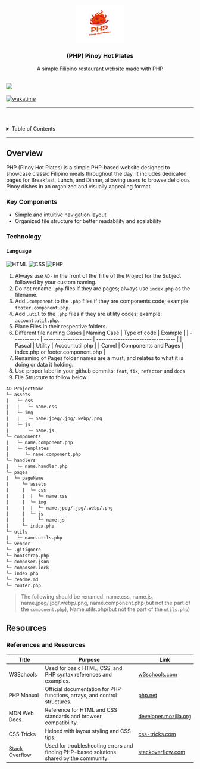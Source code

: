 <a name="readme-top">

<br/>

<br />
<div align="center">
  <a href="https://github.com/MarkGamboaa">
  <!-- TODO: If you want to add logo or banner you can add it here -->
    <img src="./assets/img/php_logo.png" alt="Logo" width="130" height="100">
  </a>
<!-- TODO: Change Title to the name of the title of your Project -->
  <h3 align="center">(PHP) Pinoy Hot Plates</h3>
</div>
<!-- TODO: Make a short description -->
<div align="center">
  A simple Filipino restaurant website made with PHP
</div>

<br />

<!-- TODO: Change the zyx-0314 into your github username  -->
<!-- TODO: Change the WD-Template-Project into the same name of your folder -->

![](https://visit-counter.vercel.app/counter.png?page=MarkGamboaa/AD-Task-2)

[![wakatime](https://wakatime.com/badge/user/ecc143bc-1d49-4389-8363-3bdffc20725e/project/4810b8c6-97bf-4d3d-8191-9a4f0cc5b1f0.svg)](https://wakatime.com/badge/user/ecc143bc-1d49-4389-8363-3bdffc20725e/project/4810b8c6-97bf-4d3d-8191-9a4f0cc5b1f0)

---

<br />
<br />

<!-- TODO: If you want to add more layers for your readme -->
<details>
  <summary>Table of Contents</summary>
  <ol>
    <li>
      <a href="#overview">Overview</a>
      <ol>
        <li>
          <a href="#key-components">Key Components</a>
        </li>
        <li>
          <a href="#technology">Technology</a>
        </li>
      </ol>
    </li>
    <li>
      <a href="#rule,-practices-and-principles">Rules, Practices and Principles</a>
    </li>
    <li>
      <a href="#resources">Resources</a>
    </li>
  </ol>
</details>

---

## Overview

<!-- TODO: To be changed -->
<!-- The following are just sample -->

PHP (Pinoy Hot Plates) is a simple PHP-based website designed to showcase classic Filipino meals throughout the day. It includes dedicated pages for Breakfast, Lunch, and Dinner, allowing users to browse delicious Pinoy dishes in an organized and visually appealing format.

### Key Components

<!-- TODO: List of Key Components -->
<!-- The following are just sample -->

- Simple and intuitive navigation layout
- Organized file structure for better readability and scalability

### Technology

<!-- TODO: List of Technology Used -->

#### Language

![HTML](https://img.shields.io/badge/HTML-E34F26?style=for-the-badge&logo=html5&logoColor=white)
![CSS](https://img.shields.io/badge/CSS-1572B6?style=for-the-badge&logo=css3&logoColor=white)
![PHP](https://img.shields.io/badge/PHP-777BB4?style=for-the-badge&logo=php&logoColor=white)

<!-- Do not Change this -->

1. Always use `AD-` in the front of the Title of the Project for the Subject followed by your custom naming.
2. Do not rename `.php` files if they are pages; always use `index.php` as the filename.
3. Add `.component` to the `.php` files if they are components code; example: `footer.component.php`.
4. Add `.util` to the `.php` files if they are utility codes; example: `account.util.php`.
5. Place Files in their respective folders.
6. Different file naming Cases
   | Naming Case | Type of code | Example |
   | ----------- | -------------------- | --------------------------------- |
   | Pascal | Utility | Accoun.util.php |
   | Camel | Components and Pages | index.php or footer.component.php |
7. Renaming of Pages folder names are a must, and relates to what it is doing or data it holding.
8. Use proper label in your github commits: `feat`, `fix`, `refactor` and `docs`
9. File Structure to follow below.

```
AD-ProjectName
└─ assets
|   └─ css
|   |   └─ name.css
|   └─ img
|   |   └─ name.jpeg/.jpg/.webp/.png
|   └─ js
|       └─ name.js
└─ components
|   └─ name.component.php
|   └─ templates
|      └─ name.component.php
└─ handlers
|   └─ name.handler.php
└─ pages
|  └─ pageName
|     └─ assets
|     |  └─ css
|     |  |  └─ name.css
|     |  └─ img
|     |  |  └─ name.jpeg/.jpg/.webp/.png
|     |  └─ js
|     |     └─ name.js
|     └─ index.php
└─ utils
|   └─ name.utils.php
└─ vendor
└─ .gitignore
└─ bootstrap.php
└─ composer.json
└─ composer.lock
└─ index.php
└─ readme.md
└─ router.php
```

> The following should be renamed: name.css, name.js, name.jpeg/.jpg/.webp/.png, name.component.php(but not the part of the `component.php`), Name.utils.php(but not the part of the `utils.php`)

## Resources

<!-- TODO: Add References -->

### References and Resources

| Title          | Purpose                                                                                  | Link                                                   |
| -------------- | ---------------------------------------------------------------------------------------- | ------------------------------------------------------ |
| W3Schools      | Used for basic HTML, CSS, and PHP syntax references and examples.                        | [w3schools.com](https://w3schools.com)                 |
| PHP Manual     | Official documentation for PHP functions, arrays, and control structures.                | [php.net](https://www.php.net)                         |
| MDN Web Docs   | Reference for HTML and CSS standards and browser compatibility.                          | [developer.mozilla.org](https://developer.mozilla.org) |
| CSS Tricks     | Helped with layout styling and CSS tips.                                                 | [css-tricks.com](https://css-tricks.com)               |
| Stack Overflow | Used for troubleshooting errors and finding PHP-based solutions shared by the community. | [stackoverflow.com](https://stackoverflow.com)         |
